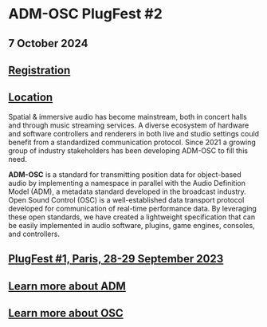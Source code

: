 # ADM-OSC PlugFest #2

## 7 October 2024

## [Registration](https://www.helloasso.com/associations/aes-france/evenements/adm-osc-plugfest-2-nyu)

## [Location]()

Spatial & immersive audio has become mainstream, both in concert halls and through music streaming services. A diverse ecosystem of hardware and software controllers and renderers in both live and studio settings could benefit from a standardized communication protocol. Since 2021 a growing group of industry stakeholders has been developing ADM-OSC to fill this need.

**ADM-OSC** is a standard for transmitting position data for object-based audio by implementing a namespace in parallel with the Audio Definition Model (ADM), a metadata standard developed in the broadcast industry. Open Sound Control (OSC) is a well-established data transport protocol developed for communication of real-time performance data. By leveraging these open standards, we have created a lightweight specification that can be easily implemented in audio software, plugins, game engines, consoles, and controllers.

## [PlugFest #1, Paris, 28-29 September 2023](https://france.aessections.org/wp-content/uploads/sites/9/2024/09/Report-ADM-OSC-PlugFest-1-AES-France-Radio-France.pdf)

## [Learn more about ADM](https://adm.ebu.io/index.html)

## [Learn more about OSC](https://opensoundcontrol.stanford.edu/)
